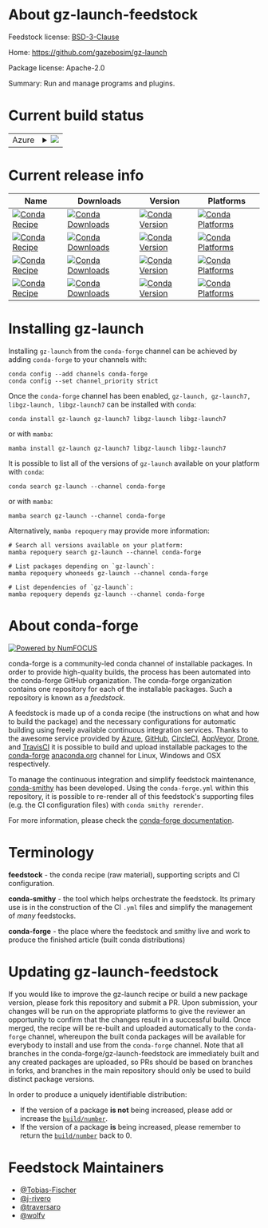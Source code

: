 About gz-launch-feedstock
=========================

Feedstock license: [BSD-3-Clause](https://github.com/conda-forge/gz-launch-feedstock/blob/main/LICENSE.txt)

Home: https://github.com/gazebosim/gz-launch

Package license: Apache-2.0

Summary: Run and manage programs and plugins.

Current build status
====================


<table>
    
  <tr>
    <td>Azure</td>
    <td>
      <details>
        <summary>
          <a href="https://dev.azure.com/conda-forge/feedstock-builds/_build/latest?definitionId=17797&branchName=main">
            <img src="https://dev.azure.com/conda-forge/feedstock-builds/_apis/build/status/gz-launch-feedstock?branchName=main">
          </a>
        </summary>
        <table>
          <thead><tr><th>Variant</th><th>Status</th></tr></thead>
          <tbody><tr>
              <td>linux_64</td>
              <td>
                <a href="https://dev.azure.com/conda-forge/feedstock-builds/_build/latest?definitionId=17797&branchName=main">
                  <img src="https://dev.azure.com/conda-forge/feedstock-builds/_apis/build/status/gz-launch-feedstock?branchName=main&jobName=linux&configuration=linux%20linux_64_" alt="variant">
                </a>
              </td>
            </tr><tr>
              <td>linux_aarch64</td>
              <td>
                <a href="https://dev.azure.com/conda-forge/feedstock-builds/_build/latest?definitionId=17797&branchName=main">
                  <img src="https://dev.azure.com/conda-forge/feedstock-builds/_apis/build/status/gz-launch-feedstock?branchName=main&jobName=linux&configuration=linux%20linux_aarch64_" alt="variant">
                </a>
              </td>
            </tr><tr>
              <td>osx_64</td>
              <td>
                <a href="https://dev.azure.com/conda-forge/feedstock-builds/_build/latest?definitionId=17797&branchName=main">
                  <img src="https://dev.azure.com/conda-forge/feedstock-builds/_apis/build/status/gz-launch-feedstock?branchName=main&jobName=osx&configuration=osx%20osx_64_" alt="variant">
                </a>
              </td>
            </tr><tr>
              <td>osx_arm64</td>
              <td>
                <a href="https://dev.azure.com/conda-forge/feedstock-builds/_build/latest?definitionId=17797&branchName=main">
                  <img src="https://dev.azure.com/conda-forge/feedstock-builds/_apis/build/status/gz-launch-feedstock?branchName=main&jobName=osx&configuration=osx%20osx_arm64_" alt="variant">
                </a>
              </td>
            </tr><tr>
              <td>win_64</td>
              <td>
                <a href="https://dev.azure.com/conda-forge/feedstock-builds/_build/latest?definitionId=17797&branchName=main">
                  <img src="https://dev.azure.com/conda-forge/feedstock-builds/_apis/build/status/gz-launch-feedstock?branchName=main&jobName=win&configuration=win%20win_64_" alt="variant">
                </a>
              </td>
            </tr>
          </tbody>
        </table>
      </details>
    </td>
  </tr>
</table>

Current release info
====================

| Name | Downloads | Version | Platforms |
| --- | --- | --- | --- |
| [![Conda Recipe](https://img.shields.io/badge/recipe-gz--launch-green.svg)](https://anaconda.org/conda-forge/gz-launch) | [![Conda Downloads](https://img.shields.io/conda/dn/conda-forge/gz-launch.svg)](https://anaconda.org/conda-forge/gz-launch) | [![Conda Version](https://img.shields.io/conda/vn/conda-forge/gz-launch.svg)](https://anaconda.org/conda-forge/gz-launch) | [![Conda Platforms](https://img.shields.io/conda/pn/conda-forge/gz-launch.svg)](https://anaconda.org/conda-forge/gz-launch) |
| [![Conda Recipe](https://img.shields.io/badge/recipe-gz--launch7-green.svg)](https://anaconda.org/conda-forge/gz-launch7) | [![Conda Downloads](https://img.shields.io/conda/dn/conda-forge/gz-launch7.svg)](https://anaconda.org/conda-forge/gz-launch7) | [![Conda Version](https://img.shields.io/conda/vn/conda-forge/gz-launch7.svg)](https://anaconda.org/conda-forge/gz-launch7) | [![Conda Platforms](https://img.shields.io/conda/pn/conda-forge/gz-launch7.svg)](https://anaconda.org/conda-forge/gz-launch7) |
| [![Conda Recipe](https://img.shields.io/badge/recipe-libgz--launch-green.svg)](https://anaconda.org/conda-forge/libgz-launch) | [![Conda Downloads](https://img.shields.io/conda/dn/conda-forge/libgz-launch.svg)](https://anaconda.org/conda-forge/libgz-launch) | [![Conda Version](https://img.shields.io/conda/vn/conda-forge/libgz-launch.svg)](https://anaconda.org/conda-forge/libgz-launch) | [![Conda Platforms](https://img.shields.io/conda/pn/conda-forge/libgz-launch.svg)](https://anaconda.org/conda-forge/libgz-launch) |
| [![Conda Recipe](https://img.shields.io/badge/recipe-libgz--launch7-green.svg)](https://anaconda.org/conda-forge/libgz-launch7) | [![Conda Downloads](https://img.shields.io/conda/dn/conda-forge/libgz-launch7.svg)](https://anaconda.org/conda-forge/libgz-launch7) | [![Conda Version](https://img.shields.io/conda/vn/conda-forge/libgz-launch7.svg)](https://anaconda.org/conda-forge/libgz-launch7) | [![Conda Platforms](https://img.shields.io/conda/pn/conda-forge/libgz-launch7.svg)](https://anaconda.org/conda-forge/libgz-launch7) |

Installing gz-launch
====================

Installing `gz-launch` from the `conda-forge` channel can be achieved by adding `conda-forge` to your channels with:

```
conda config --add channels conda-forge
conda config --set channel_priority strict
```

Once the `conda-forge` channel has been enabled, `gz-launch, gz-launch7, libgz-launch, libgz-launch7` can be installed with `conda`:

```
conda install gz-launch gz-launch7 libgz-launch libgz-launch7
```

or with `mamba`:

```
mamba install gz-launch gz-launch7 libgz-launch libgz-launch7
```

It is possible to list all of the versions of `gz-launch` available on your platform with `conda`:

```
conda search gz-launch --channel conda-forge
```

or with `mamba`:

```
mamba search gz-launch --channel conda-forge
```

Alternatively, `mamba repoquery` may provide more information:

```
# Search all versions available on your platform:
mamba repoquery search gz-launch --channel conda-forge

# List packages depending on `gz-launch`:
mamba repoquery whoneeds gz-launch --channel conda-forge

# List dependencies of `gz-launch`:
mamba repoquery depends gz-launch --channel conda-forge
```


About conda-forge
=================

[![Powered by
NumFOCUS](https://img.shields.io/badge/powered%20by-NumFOCUS-orange.svg?style=flat&colorA=E1523D&colorB=007D8A)](https://numfocus.org)

conda-forge is a community-led conda channel of installable packages.
In order to provide high-quality builds, the process has been automated into the
conda-forge GitHub organization. The conda-forge organization contains one repository
for each of the installable packages. Such a repository is known as a *feedstock*.

A feedstock is made up of a conda recipe (the instructions on what and how to build
the package) and the necessary configurations for automatic building using freely
available continuous integration services. Thanks to the awesome service provided by
[Azure](https://azure.microsoft.com/en-us/services/devops/), [GitHub](https://github.com/),
[CircleCI](https://circleci.com/), [AppVeyor](https://www.appveyor.com/),
[Drone](https://cloud.drone.io/welcome), and [TravisCI](https://travis-ci.com/)
it is possible to build and upload installable packages to the
[conda-forge](https://anaconda.org/conda-forge) [anaconda.org](https://anaconda.org/)
channel for Linux, Windows and OSX respectively.

To manage the continuous integration and simplify feedstock maintenance,
[conda-smithy](https://github.com/conda-forge/conda-smithy) has been developed.
Using the ``conda-forge.yml`` within this repository, it is possible to re-render all of
this feedstock's supporting files (e.g. the CI configuration files) with ``conda smithy rerender``.

For more information, please check the [conda-forge documentation](https://conda-forge.org/docs/).

Terminology
===========

**feedstock** - the conda recipe (raw material), supporting scripts and CI configuration.

**conda-smithy** - the tool which helps orchestrate the feedstock.
                   Its primary use is in the construction of the CI ``.yml`` files
                   and simplify the management of *many* feedstocks.

**conda-forge** - the place where the feedstock and smithy live and work to
                  produce the finished article (built conda distributions)


Updating gz-launch-feedstock
============================

If you would like to improve the gz-launch recipe or build a new
package version, please fork this repository and submit a PR. Upon submission,
your changes will be run on the appropriate platforms to give the reviewer an
opportunity to confirm that the changes result in a successful build. Once
merged, the recipe will be re-built and uploaded automatically to the
`conda-forge` channel, whereupon the built conda packages will be available for
everybody to install and use from the `conda-forge` channel.
Note that all branches in the conda-forge/gz-launch-feedstock are
immediately built and any created packages are uploaded, so PRs should be based
on branches in forks, and branches in the main repository should only be used to
build distinct package versions.

In order to produce a uniquely identifiable distribution:
 * If the version of a package **is not** being increased, please add or increase
   the [``build/number``](https://docs.conda.io/projects/conda-build/en/latest/resources/define-metadata.html#build-number-and-string).
 * If the version of a package **is** being increased, please remember to return
   the [``build/number``](https://docs.conda.io/projects/conda-build/en/latest/resources/define-metadata.html#build-number-and-string)
   back to 0.

Feedstock Maintainers
=====================

* [@Tobias-Fischer](https://github.com/Tobias-Fischer/)
* [@j-rivero](https://github.com/j-rivero/)
* [@traversaro](https://github.com/traversaro/)
* [@wolfv](https://github.com/wolfv/)

